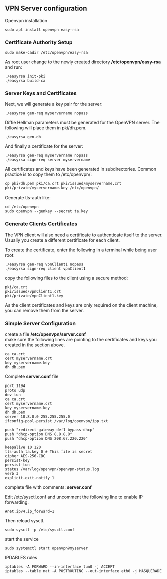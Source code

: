 ## VPN Server configuration 
   
Openvpn installation
```
sudo apt install openvpn easy-rsa
```
   
### Certificate Authority Setup
```
sudo make-cadir /etc/openvpn/easy-rsa
```
   
As root user change to the newly created directory **/etc/openvpn/easy-rsa** and run:
```
./easyrsa init-pki
./easyrsa build-ca
```
   
### Server Keys and Certificates
Next, we will generate a key pair for the server:
```
./easyrsa gen-req myservername nopass
```
Diffie Hellman parameters must be generated for the OpenVPN server. The following will place them in pki/dh.pem.
```
./easyrsa gen-dh
```
   
And finally a certificate for the server:
```
./easyrsa gen-req myservername nopass
./easyrsa sign-req server myservername
```
   
All certificates and keys have been generated in subdirectories. Common practice is to copy them to /etc/openvpn/:
```
cp pki/dh.pem pki/ca.crt pki/issued/myservername.crt pki/private/myservername.key /etc/openvpn/
```
Generate tls-auth like:
```
cd /etc/openvpn
sudo openvpn --genkey --secret ta.key
```
   
### Generate Clients Certificates
The VPN client will also need a certificate to authenticate itself to the server. Usually you create a different certificate for each client.
   
To create the certificate, enter the following in a terminal while being user root:
```
./easyrsa gen-req vpnClient1 nopass
./easyrsa sign-req client vpnClient1
```
copy the following files to the client using a secure method:
```
pki/ca.crt
pki/issued/vpnClient1.crt
pki/private/vpnClient1.key
```
As the client certificates and keys are only required on the client machine, you can remove them from the server.
   
### Simple Server Configuration
   
create a file **/etc/openvpn/server.conf**  
make sure the following lines are pointing to the certificates and keys you created in the section above.
```
ca ca.crt
cert myservername.crt
key myservername.key
dh dh.pem
```
Complete **server.conf** file
```
port 1194
proto udp
dev tun
ca ca.crt
cert myservername.crt
key myservername.key 
dh dh.pem
server 10.8.0.0 255.255.255.0
ifconfig-pool-persist /var/log/openvpn/ipp.txt

push "redirect-gateway def1 bypass-dhcp"
push "dhcp-option DNS 8.8.8.8"
push "dhcp-option DNS 208.67.220.220"

keepalive 10 120
tls-auth ta.key 0 # This file is secret
cipher AES-256-CBC
persist-key
persist-tun
status /var/log/openvpn/openvpn-status.log
verb 3
explicit-exit-notify 1
```
complete file with comments: **server.conf**
   
Edit /etc/sysctl.conf and uncomment the following line to enable IP forwarding.
```
#net.ipv4.ip_forward=1
```
Then reload sysctl.
```
sudo sysctl -p /etc/sysctl.conf
```
   
start the service
```
sudo systemctl start openvpn@myserver
```
   
   
IPDABLES rules
```
iptables -A FORWARD --in-interface tun0 -j ACCEPT
iptables --table nat -A POSTROUTING --out-interface eth0 -j MASQUERADE
```

